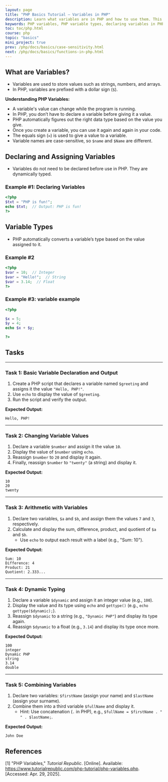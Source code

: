 ```yaml
---
layout: page
title: "PHP Basics Tutorial – Variables in PHP"
description: Learn what variables are in PHP and how to use them. This beginner-friendly guide explains variable declaration, assignment, types, and case sensitivity with examples.
keywords: PHP variables, PHP variable types, declaring variables in PHP, assigning values in PHP, PHP dynamic typing, PHP case sensitivity, PHP basics for beginners, PHP data types
toc: toc/php.html
course: php
topic: "basics"
mini_project: true
prev: /php/docs/basics/case-sensitivity.html
next: /php/docs/basics/functions-in-php.html
---
```


## **What are Variables?**
- Variables are used to store values such as strings, numbers, and arrays. 
- In PHP, variables are prefixed with a dollar sign (`$`).

**Understanding PHP Variables:**

- A variable's value can change while the program is running.  
- In PHP, you don’t have to declare a variable before giving it a value.  
- PHP automatically figures out the right data type based on the value you give.  
- Once you create a variable, you can use it again and again in your code.  
- The equals sign (`=`) is used to give a value to a variable.  
- Variable names are case-sensitive, so `$name` and `$Name` are different.


## **Declaring and Assigning Variables**
- Variables do not need to be declared before use in PHP. They are dynamically typed.

### Example #1: Declaring Variables

```php
<?php
$txt = "PHP is fun!";
echo $txt;  // Output: PHP is fun!
?>
```

## **Variable Types**
- PHP automatically converts a variable’s type based on the value assigned to it.

### Example #2
  
```php
<?php
$var = 10;  // Integer
$var = "Hello!";  // String
$var = 3.14;  // Float
?>
```

### Example #3: variable example

```php
<?php

$x = 5;
$y = 4;
echo $x + $y;

?>
```

## Tasks

---

### **Task 1: Basic Variable Declaration and Output**
1. Create a PHP script that declares a variable named `$greeting` and assigns it the value `"Hello, PHP!"`.
2. Use `echo` to display the value of `$greeting`.
3. Run the script and verify the output.

**Expected Output:**
```
Hello, PHP!
```

---

### **Task 2: Changing Variable Values**
1. Declare a variable `$number` and assign it the value `10`.
2. Display the value of `$number` using `echo`.
3. Reassign `$number` to `20` and display it again.
4. Finally, reassign `$number` to `"twenty"` (a string) and display it.

**Expected Output:**
```
10
20
twenty
```
---

### **Task 3: Arithmetic with Variables**
1. Declare two variables, `$a` and `$b`, and assign them the values `7` and `3`, respectively.
2. Calculate and display the sum, difference, product, and quotient of `$a` and `$b`.
   - Use `echo` to output each result with a label (e.g., "Sum: 10").

**Expected Output:**
```
Sum: 10
Difference: 4
Product: 21
Quotient: 2.333...
```

---

### **Task 4: Dynamic Typing**
1. Declare a variable `$dynamic` and assign it an integer value (e.g., `100`).
2. Display the value and its type using `echo` and `gettype()` (e.g., `echo gettype($dynamic);`).
3. Reassign `$dynamic` to a string (e.g., `"Dynamic PHP"`) and display its type again.
4. Reassign `$dynamic` to a float (e.g., `3.14`) and display its type once more.

**Expected Output:**
```
100
integer
Dynamic PHP
string
3.14
double
```

---

### **Task 5: Combining Variables**
1. Declare two variables: `$firstName` (assign your name) and `$lastName` (assign your surname).
2. Combine them into a third variable `$fullName` and display it.
   - Hint: Use concatenation (`.` in PHP), e.g., `$fullName = $firstName . " " . $lastName;`.

**Expected Output:**
```
John Doe
```

## References

[1] "PHP Variables," *Tutorial Republic*. [Online]. Available: <https://www.tutorialrepublic.com/php-tutorial/php-variables.php>. [Accessed: Apr. 29, 2025].

